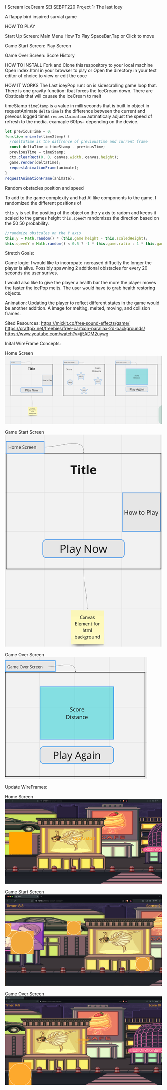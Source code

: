 I Scream IceCream
SEI SEBPT220 Project 1: The last Icey

A flappy bird inspired survial game

HOW TO PLAY

Start Up Screen:
Main Menu
How To Play
SpaceBar,Tap or Click to move

Game Start Screen:
Play Screen

Game Over Screen:
Score History

HOW TO INSTALL
Fork and Clone this respository to your local machine
Open index.html in your browser to play or
Open the directory in your text editor of choice to view or edit the code

HOW IT WORKS
The Last iceyPop runs on is sidescrolling game loop that. There is one gravity function: tbat forces the IceCream down. There are Obsticals that will cauase the IceCream to melt

timeStamp
`timeStamp` is a value in milli seconds that is built in object in requestAnimate
`deltaTime` is the difference between the current and prevous logged times
`requestAnimation` autmaticaly adjust the speed of refresh to the media. examaple 60fps~ depending on the device.

```js
let previousTime = 0;
function animate(timeStamp) {
  //deltaTime is the diffrence of previousTime and current frame
  const deltaTime = timeStamp - previousTime;
  previousTime = timeStamp;
  ctx.clearRect(0, 0, canvas.width, canvas.height);
  game.render(deltaTime);
  requestAnimationFrame(animate);
}
requestAnimationFrame(animate);
```

Random obstacles position and speed

To add to the game complexity and had AI like components to the game. I randomized the different positions of

`this.y` is set the positing of the object on the y axis to radom and keeps it scaled to the games height
`this.speedY` randomizes the direction based on the 50 50 probability.

```js
//randmize obstcales on the Y axis
this.y = Math.random() * (this.game.height - this.scaledHeight);
this.speedY = Math.random() < 0.5 ? -1 * this.game.ratio : 1 * this.game.ratio;
```

Stretch Goals:

Game logic:
I would like to incoropate increased diffuclty the longer the player is alive. Possibly spawning 2 additional obistacles for every 20 seconds the user surives.

I would also like to give the player a health bar the more the player moves the faster the icePop melts. The user would have to grab health restoring objects.

Animation:
Updating the player to reflect different states in the game would be another addition.
A image for melting, melted, moving, and collision frames.

Sited Resources:
https://mixkit.co/free-sound-effects/game/
https://craftpix.net/freebies/free-cartoon-parallax-2d-backgrounds/
https://www.youtube.com/watch?v=jj5ADM2uywg

Inital WireFrame Concepts:

Home Screen
![Home Screen](./assets/wireframes/Home-Screen.png)

Game Start Screen
![Game Start Screen](./assets/wireframes/Game-StartScreen.png)

Game Over Screen
![Game Over Screen](./assets/wireframes/Game-OverScreen.png)

Update WireFrames:

Home Screen
![Home Screen](./assets/wireframes/Home-Screen2.png)

Game Start Screen
![Game Start Screen](./assets/wireframes/Game-Active.png)

Game Over Screen
![Game Over Screen](./assets/wireframes/Game-OverScreen2.png)
